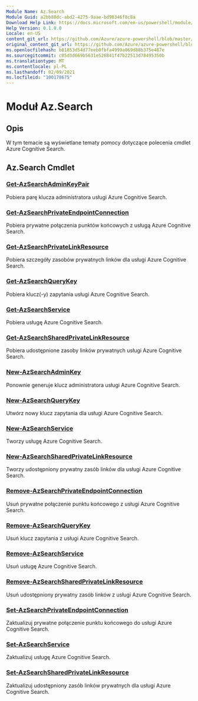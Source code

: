 ```yaml
---
Module Name: Az.Search
Module Guid: a2bb88dc-abd2-4275-9aae-bd98346f8c8a
Download Help Link: https://docs.microsoft.com/en-us/powershell/module/az.search
Help Version: 0.1.0.0
Locale: en-US
content_git_url: https://github.com/Azure/azure-powershell/blob/master/src/Search/Search/help/Az.Search.md
original_content_git_url: https://github.com/Azure/azure-powershell/blob/master/src/Search/Search/help/Az.Search.md
ms.openlocfilehash: b81853d54d77eeb0fbfa4999a069d88b375e487e
ms.sourcegitcommit: c05d3d669b5631e526841f47b22513d78495350b
ms.translationtype: MT
ms.contentlocale: pl-PL
ms.lasthandoff: 02/09/2021
ms.locfileid: "100178675"
---
```

# Moduł Az.Search
## Opis
W tym temacie są wyświetlane tematy pomocy dotyczące polecenia cmdlet Azure Cognitive Search.

## Az.Search Cmdlet
### [Get-AzSearchAdminKeyPair](Get-AzSearchAdminKeyPair.md)
Pobiera parę klucza administratora usługi Azure Cognitive Search.

### [Get-AzSearchPrivateEndpointConnection](Get-AzSearchPrivateEndpointConnection.md)
Pobiera prywatne połączenia punktów końcowych z usługą Azure Cognitive Search.

### [Get-AzSearchPrivateLinkResource](Get-AzSearchPrivateLinkResource.md)
Pobiera szczegóły zasobów prywatnych linków dla usługi Azure Cognitive Search.

### [Get-AzSearchQueryKey](Get-AzSearchQueryKey.md)
Pobiera klucz(-y) zapytania usługi Azure Cognitive Search.

### [Get-AzSearchService](Get-AzSearchService.md)
Pobiera usługę Azure Cognitive Search.

### [Get-AzSearchSharedPrivateLinkResource](Get-AzSearchSharedPrivateLinkResource.md)
Pobiera udostępnione zasoby linków prywatnych usługi Azure Cognitive Search.

### [New-AzSearchAdminKey](New-AzSearchAdminKey.md)
Ponownie generuje klucz administratora usługi Azure Cognitive Search.

### [New-AzSearchQueryKey](New-AzSearchQueryKey.md)
Utwórz nowy klucz zapytania dla usługi Azure Cognitive Search.

### [New-AzSearchService](New-AzSearchService.md)
Tworzy usługę Azure Cognitive Search.

### [New-AzSearchSharedPrivateLinkResource](New-AzSearchSharedPrivateLinkResource.md)
Tworzy udostępniony prywatny zasób linków dla usługi Azure Cognitive Search.

### [Remove-AzSearchPrivateEndpointConnection](Remove-AzSearchPrivateEndpointConnection.md)
Usuń prywatne połączenie punktu końcowego z usługi Azure Cognitive Search.

### [Remove-AzSearchQueryKey](Remove-AzSearchQueryKey.md)
Usuń klucz zapytania z usługi Azure Cognitive Search.

### [Remove-AzSearchService](Remove-AzSearchService.md)
Usuń usługę Azure Cognitive Search.

### [Remove-AzSearchSharedPrivateLinkResource](Remove-AzSearchSharedPrivateLinkResource.md)
Usuń udostępniony prywatny zasób linków z usługi Azure Cognitive Search.

### [Set-AzSearchPrivateEndpointConnection](Set-AzSearchPrivateEndpointConnection.md)
Zaktualizuj prywatne połączenie punktu końcowego do usługi Azure Cognitive Search.

### [Set-AzSearchService](Set-AzSearchService.md)
Zaktualizuj usługę Azure Cognitive Search.

### [Set-AzSearchSharedPrivateLinkResource](Set-AzSearchSharedPrivateLinkResource.md)
Zaktualizuj udostępniony zasób linków prywatnych dla usługi Azure Cognitive Search.

